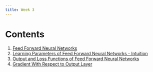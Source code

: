 ```yaml
---
title: Week 3
---
```

# Contents
1. [Feed Forward Neural Networks](feed-forward-neural-networks)
2. [Learning Parameters of Feed Forward Neural Networks - Intuition](learning-parameters-intuition)
3. [Output and Loss Functions of Feed Forward Neural Networks](output-and-loss-functions)
4. [Gradient With Respect to Output Layer](talking-to-output-layer)


